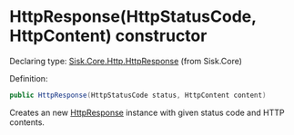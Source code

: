 <!--

Copyrights 2023 Sisk Framework - CypherPotato
Published under MIT license

!!! DO NOT EDIT THIS FILE !!!
This file was generated by a tool in the Sisk package. To edit the information in this documentation,
edit the XML documentation present in the Sisk source code.

-->


# HttpResponse(HttpStatusCode, HttpContent) constructor

Declaring type: [Sisk.Core.Http.HttpResponse](/spec/Sisk.Core.Http.HttpResponse.md) (from Sisk.Core)


Definition:

```cs
public HttpResponse(HttpStatusCode status, HttpContent content)
```

Creates an new <a href="/spec/Sisk.Core.Http.HttpResponse.md">HttpResponse</a> instance with given status code and HTTP contents.

